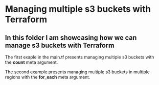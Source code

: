 # Managing multiple s3 buckets with Terraform

## In this folder I am showcasing how we can manage s3 buckets with Terraform

The first exaple in the main.tf presents managing multiple s3 buckets with the **count** meta argument.

The second example presents managing multiple s3 buckets in multiple regions with the **for_each** meta argument. 